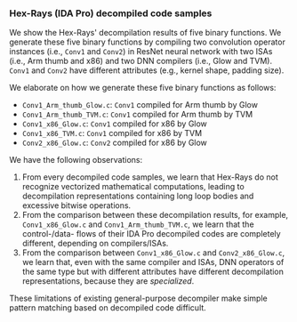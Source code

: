 ### Hex-Rays (IDA Pro) decompiled code samples

We show the Hex-Rays' decompilation results of five binary functions.
We generate these five binary functions by compiling two convolution operator instances (i.e., ```Conv1``` and ```Conv2```) in ResNet neural network with two ISAs (i.e., Arm thumb and x86) and two DNN compilers (i.e., Glow and TVM). ```Conv1``` and ```Conv2``` have different attributes (e.g., kernel shape, padding size). 

We elaborate on how we generate these five binary functions as follows:

- ```Conv1_Arm_thumb_Glow.c```: ```Conv1``` compiled for Arm thumb by Glow 
- ```Conv1_Arm_thumb_TVM.c```: ```Conv1``` compiled for Arm thumb by TVM 
- ```Conv1_x86_Glow.c```: ```Conv1``` compiled for x86 by Glow 
- ```Conv1_x86_TVM.c```: ```Conv1``` compiled for x86 by TVM
- ```Conv2_x86_Glow.c```: ```Conv2``` compiled for x86 by Glow 



We have the following observations:

1. From every decompiled code samples, we learn that Hex-Rays do not recognize vectorized mathematical computations, leading to decompilation representations containing long loop bodies and excessive bitwise operations.
2. From the comparison between these decompilation results, for example, ```Conv1_x86_Glow.c``` and ```Conv1_Arm_thumb_TVM.c```, we learn that the control-/data- flows of their IDA Pro decompiled codes are completely different, depending on compilers/ISAs. 
3. From the comparison between ```Conv1_x86_Glow.c``` and ```Conv2_x86_Glow.c```, we learn that, even with the same compiler and ISAs, DNN operators of the same type but with different attributes have different decompilation representations, because they are *specialized*.



These limitations of existing general-purpose decompiler make simple pattern matching based on decompiled code difficult. 

